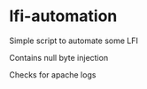 # lfi-automation

Simple script to automate some LFI

Contains null byte injection

Checks for apache logs
